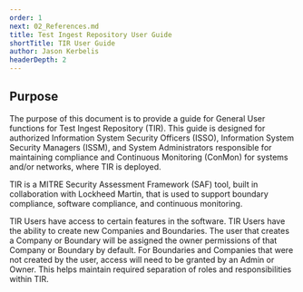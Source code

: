 ```yaml
---
order: 1
next: 02_References.md
title: Test Ingest Repository User Guide
shortTitle: TIR User Guide
author: Jason Kerbelis
headerDepth: 2
---
```


## Purpose

The purpose of this document is to provide a guide for General User functions for Test Ingest Repository (TIR). This guide is designed for authorized Information System Security Officers (ISSO), Information System Security Managers (ISSM), and System Administrators responsible for maintaining compliance and Continuous Monitoring (ConMon) for systems and/or networks, where TIR is deployed.

TIR is a MITRE Security Assessment Framework (SAF) tool, built in collaboration with Lockheed Martin, that is used to support boundary compliance, software compliance, and continuous monitoring.

TIR Users have access to certain features in the software. TIR Users have the ability to create new Companies and Boundaries. The user that creates a Company or Boundary will be assigned the owner permissions of that Company or Boundary by default. For Boundaries and Companies that were not created by the user, access will need to be granted by an Admin or Owner. This helps maintain required separation of roles and responsibilities within TIR.
